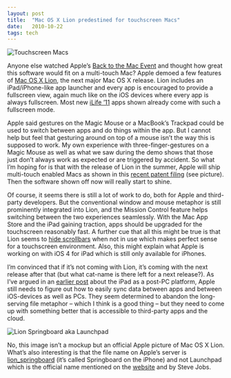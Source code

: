 ```yaml
---
layout: post
title:  "Mac OS X Lion predestined for touchscreen Macs"
date:   2010-10-22
tags: tech
---
```


![]({{site.url}}/assets/2010-10-22-Mac-OS-X/touchscreen_macs.jpeg "Touchscreen Macs")

Anyone else watched Apple’s [Back to the Mac Event](http://events.apple.com.edgesuite.net/1010qwoeiuryfg/event/index.html) and thought how great this software would fit on a multi-touch Mac? Apple demoed a few features of [Mac OS X Lion](http://www.apple.com/macosx/lion/), the next major Mac OS X release. Lion includes an iPad/iPhone-like app launcher and every app is encouraged to provide a fullscreen view, again much like on the iOS devices where every app is always fullscreen. Most new [iLife ’11](http://en.wikipedia.org/wiki/ILife) apps shown already come with such a fullscreen mode.

Apple said gestures on the Magic Mouse or a MacBook’s Trackpad could be used to switch between apps and do things within the app. But I cannot help but feel that gesturing around on top of a mouse isn’t the way this is supposed to work. My own experience with three-finger-gestures on a Magic Mouse as well as what we saw during the demo shows that those just don’t always work as expected or are triggered by accident. So what I’m hoping for is that with the release of Lion in the summer, Apple will ship multi-touch enabled Macs as shown in this [recent patent filing](http://arstechnica.com/apple/news/2010/08/apple-looking-at-dual-mode-touchscreen-desktops-and-laptops.ars) (see picture). Then the software shown off now will really start to shine.

Of course, it seems there is still a lot of work to do, both for Apple and third-party developers. But the conventional window and mouse metaphor is still prominently integrated into Lion, and the Mission Control feature helps switching between the two experiences seamlessly. With the Mac App Store and the iPad gaining traction, apps should be upgraded for the touchscreen reasonably fast. A further cue that all this might be true is that Lion seems to [hide scrollbars](http://www.appleinsider.com/articles/10/10/21/apple_leaks_new_scroll_bar_ui_details_in_mac_os_x_10_7_lion.html) when not in use which makes perfect sense for a touchscreen environment. Also, this might explain what Apple is working on with iOS 4 for iPad which is still only available for iPhones.

I’m convinced that if it’s not coming with Lion, it’s coming with the next release after that (but what cat-name is there left for a next release?). As I’ve argued in an [earlier post](http://mb2100.wordpress.com/2010/01/29/ipad-as-a-post-pc-platform/) about the iPad as a post-PC platform, Apple still needs to figure out how to easily sync data between apps and between iOS-devices as well as PCs. They seem determined to abandon the long-serving file metaphor – which I think is a good thing – but they need to come up with something better that is accessible to third-party apps and the cloud.

![]({{site.url}}/assets/2010-10-22-Mac-OS-X/lion_springboard.jpeg "Lion Springboard aka Launchpad")

No, this image isn’t a mockup but an official Apple picture of Mac OS X Lion. What’s also interesting is that the file name on Apple’s server is [lion\_springboard](http://images.apple.com/macosx/lion/images/lion_springboard1_20101020.jpg) (it’s called Springboard on the iPhone) and not Launchpad which is the official name mentioned on the [website](http://www.apple.com/macosx/lion/) and by Steve Jobs.

